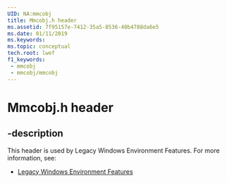 ```yaml
---
UID: NA:mmcobj
title: Mmcobj.h header
ms.assetid: 7f95157e-7412-35a5-8536-40b4788da6e5
ms.date: 01/11/2019
ms.keywords: 
ms.topic: conceptual
tech.root: lwef
f1_keywords:
 - mmcobj
 - mmcobj/mmcobj
---
```


# Mmcobj.h header


## -description

This header is used by Legacy Windows Environment Features. For more information, see:

- [Legacy Windows Environment Features](../_lwef/index.md)


